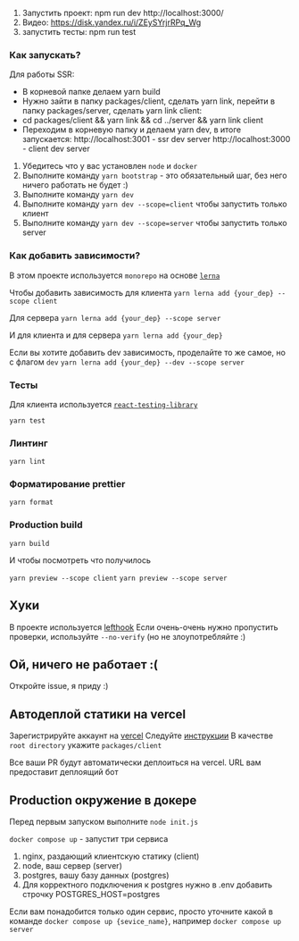 1. Запустить проект: npm run dev  http://localhost:3000/
2. Видео: https://disk.yandex.ru/i/ZEySYrjrRPq_Wg
3. запустить тесты: npm run test

### Как запускать?
Для работы SSR:
* В корневой папке делаем yarn build 
* Нужно зайти в папку packages/client, сделать yarn link, перейти в папку packages/server, сделать yarn link client:
* cd packages/client && yarn link && cd ../server && yarn link client
* Переходим в корневую папку и делаем yarn dev, в итоге запускается:
http://localhost:3001 - ssr dev server
http://localhost:3000 - client dev server

1. Убедитесь что у вас установлен `node` и `docker`
2. Выполните команду `yarn bootstrap` - это обязательный шаг, без него ничего работать не будет :)
3. Выполните команду `yarn dev`
3. Выполните команду `yarn dev --scope=client` чтобы запустить только клиент
4. Выполните команду `yarn dev --scope=server` чтобы запустить только server


### Как добавить зависимости?
В этом проекте используется `monorepo` на основе [`lerna`](https://github.com/lerna/lerna)

Чтобы добавить зависимость для клиента 
```yarn lerna add {your_dep} --scope client```

Для сервера
```yarn lerna add {your_dep} --scope server```

И для клиента и для сервера
```yarn lerna add {your_dep}```


Если вы хотите добавить dev зависимость, проделайте то же самое, но с флагом `dev`
```yarn lerna add {your_dep} --dev --scope server```


### Тесты

Для клиента используется [`react-testing-library`](https://testing-library.com/docs/react-testing-library/intro/)

```yarn test```

### Линтинг

```yarn lint```

### Форматирование prettier

```yarn format```

### Production build

```yarn build```

И чтобы посмотреть что получилось


`yarn preview --scope client`
`yarn preview --scope server`

## Хуки
В проекте используется [lefthook](https://github.com/evilmartians/lefthook)
Если очень-очень нужно пропустить проверки, используйте `--no-verify` (но не злоупотребляйте :)

## Ой, ничего не работает :(

Откройте issue, я приду :)

## Автодеплой статики на vercel
Зарегистрируйте аккаунт на [vercel](https://vercel.com/)
Следуйте [инструкции](https://vitejs.dev/guide/static-deploy.html#vercel-for-git)
В качестве `root directory` укажите `packages/client`

Все ваши PR будут автоматически деплоиться на vercel. URL вам предоставит деплоящий бот

## Production окружение в докере
Перед первым запуском выполните `node init.js`


`docker compose up` - запустит три сервиса
1. nginx, раздающий клиентскую статику (client)
2. node, ваш сервер (server)
3. postgres, вашу базу данных (postgres)
4. Для корректного подключения к postgres нужно в .env добавить строчку POSTGRES_HOST=postgres

Если вам понадобится только один сервис, просто уточните какой в команде
`docker compose up {sevice_name}`, например `docker compose up server`